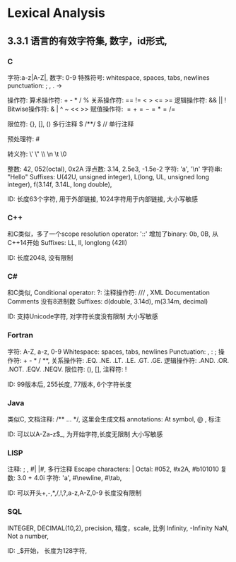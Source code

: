 # Lexical Analysis

## 3.3.1 语言的有效字符集, 数字，id形式,

### C

字符:a-z|A-Z|, 数字: 0-9
特殊符号: whitespace, spaces, tabs, newlines
punctuation: ; , . -> 

操作符: 
算术操作符: + - * / % 
关系操作符: == != < > <= >=
逻辑操作符: && || !
Bitwise操作符: & | ^ ~ << >>
赋值操作符: $= += -= *= /= %=$

限位符: {}, [], ()
多行注释 $ /**/ $
// 单行注释

预处理符: #

转义符: \\' \\" \\\ \n \t \0

整数: 42, 052(octal), 0x2A
浮点数: 3.14, 2.5e3, -1.5e-2
字符: 'a', '\n'
字符串: "Hello"
Suffixes: U(42U, unsigned integer), L(long, UL, unsigned long integer), f(3.14f, 3.14L, long double), 

ID: 长度63个字符, 用于外部链接, 1024字符用于内部链接, 大小写敏感

### C++
和C类似，多了一个scope resolution operator: '::'
增加了binary: 0b, 0B, 从C++14开始
Suffixes: LL, ll, longlong (42ll)

ID: 长度2048, 没有限制

### C#
和C类似, Conditional operator: ?:
注释操作符: /// , XML Documentation Comments
没有8进制数
Suffixes: d(double, 3.14d), m(3.14m, decimal)

ID: 支持Unicode字符, 对字符长度没有限制
大小写敏感

### Fortran
字符: A-Z, a-z, 0-9
Whitespace: spaces, tabs, newlines
Punctuation: , : ;
操作符: + - * / **,
关系操作符: .EQ. .NE. .LT. .LE. .GT. .GE.
逻辑操作符: .AND. .OR. .NOT. .EQV. .NEQV.
限位符: (), [],
注释符: !

ID: 99版本后, 255长度, 77版本, 6个字符长度

### Java
类似C, 文档注释: /** ... */, 这里会生成文档
annotations: At symbol, @ , 标注

ID: 可以以A-Za-z$_, 为开始字符,长度无限制
大小写敏感

### LISP
注释: ; , #| |#, 多行注释
Escape characters: | 
Octal: #052, #x2A, #b101010
复数: 3.0 + 4.0i
字符: 'a', #\newline, #\tab, 

ID: 可以开头+,-,*,/,!,?,a-z,A-Z,0-9
长度没有限制

### SQL
INTEGER,
DECIMAL(10,2), precision, 精度，scale, 比例
Infinity, -Infinity
NaN, Not a number, 

ID: _$开始， 长度为128字符, 
